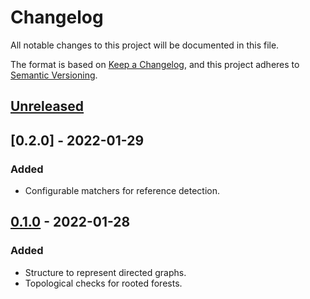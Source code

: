 # Changelog

All notable changes to this project will be documented in this file.

The format is based on [Keep a Changelog](https://keepachangelog.com/en/1.0.0/),
and this project adheres to [Semantic Versioning](https://semver.org/spec/v2.0.0.html).

## [Unreleased]

## [0.2.0] - 2022-01-29

### Added

- Configurable matchers for reference detection.

## [0.1.0] - 2022-01-28

### Added

- Structure to represent directed graphs.
- Topological checks for rooted forests.

[unreleased]: https://github.com/paolobrasolin/jekyll-sheafy/compare/0.1.0...HEAD
[0.1.0]: https://github.com/paolobrasolin/jekyll-sheafy/releases/tag/0.1.0
